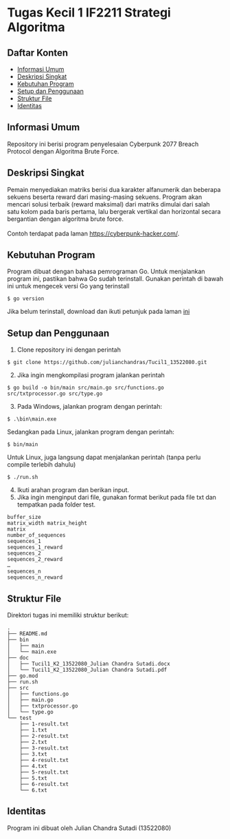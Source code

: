 # Tugas Kecil 1 IF2211 Strategi Algoritma

## Daftar Konten
* [Informasi Umum](#informasi-umum)
* [Deskripsi Singkat](#deskripsi-singkat)
* [Kebutuhan Program](#kebutuhan-program)
* [Setup dan Penggunaan](#setup-dan-penggunaan)
* [Struktur File](#struktur-file)
* [Identitas](#identitas)

## Informasi Umum
Repository ini berisi program penyelesaian Cyberpunk 2077 Breach Protocol dengan Algoritma Brute Force.

## Deskripsi Singkat
Pemain menyediakan matriks berisi dua karakter alfanumerik dan beberapa sekuens beserta reward dari masing-masing sekuens. Program akan mencari solusi terbaik (reward maksimal) dari matriks dimulai dari salah satu kolom pada baris pertama, lalu bergerak vertikal dan horizontal secara bergantian dengan algoritma brute force.<br><br>Contoh terdapat pada laman https://cyberpunk-hacker.com/.

## Kebutuhan Program
Program dibuat dengan bahasa pemrograman Go. Untuk menjalankan program ini, pastikan bahwa Go sudah terinstall. Gunakan perintah di bawah ini untuk mengecek versi Go yang terinstall
```
$ go version
```
Jika belum terinstall, download dan ikuti petunjuk pada laman [ini](https://go.dev/doc/install)
## Setup dan Penggunaan
1. Clone repository ini dengan perintah
```
$ git clone https://github.com/julianchandras/Tucil1_13522080.git
```
2. Jika ingin mengkompilasi program jalankan perintah
```
$ go build -o bin/main src/main.go src/functions.go src/txtprocessor.go src/type.go
```
3. Pada Windows, jalankan program dengan perintah:
```
$ .\bin\main.exe
```
Sedangkan pada Linux, jalankan program dengan perintah:
```
$ bin/main
```
Untuk Linux, juga langsung dapat menjalankan perintah (tanpa perlu compile terlebih dahulu)
```
$ ./run.sh
```
4. Ikuti arahan program dan berikan input.
5. Jika ingin menginput dari file, gunakan format berikut pada file txt dan tempatkan pada folder test.

```
buffer_size
matrix_width matrix_height
matrix
number_of_sequences
sequences_1
sequences_1_reward
sequences_2
sequences_2_reward
…
sequences_n
sequences_n_reward
```

## Struktur File
Direktori tugas ini memiliki struktur berikut:
```
.
├── README.md
├── bin
│   ├── main
│   └── main.exe
├── doc
│   ├── Tucil1_K2_13522080_Julian Chandra Sutadi.docx
│   └── Tucil1_K2_13522080_Julian Chandra Sutadi.pdf
├── go.mod
├── run.sh
├── src
│   ├── functions.go
│   ├── main.go
│   ├── txtprocessor.go
│   └── type.go
└── test
    ├── 1-result.txt
    ├── 1.txt
    ├── 2-result.txt
    ├── 2.txt
    ├── 3-result.txt
    ├── 3.txt
    ├── 4-result.txt
    ├── 4.txt
    ├── 5-result.txt
    ├── 5.txt
    ├── 6-result.txt
    └── 6.txt
```
## Identitas
Program ini dibuat oleh Julian Chandra Sutadi (13522080)
